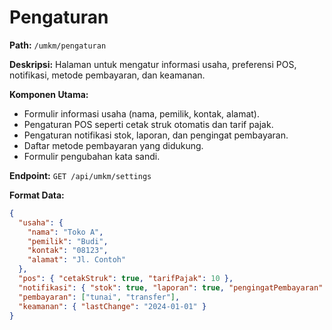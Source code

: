 # Pengaturan

**Path:** `/umkm/pengaturan`

**Deskripsi:** Halaman untuk mengatur informasi usaha, preferensi POS, notifikasi, metode pembayaran, dan keamanan.

**Komponen Utama:**
- Formulir informasi usaha (nama, pemilik, kontak, alamat).
- Pengaturan POS seperti cetak struk otomatis dan tarif pajak.
- Pengaturan notifikasi stok, laporan, dan pengingat pembayaran.
- Daftar metode pembayaran yang didukung.
- Formulir pengubahan kata sandi.

**Endpoint:** `GET /api/umkm/settings`

**Format Data:**
```json
{
  "usaha": {
    "nama": "Toko A",
    "pemilik": "Budi",
    "kontak": "08123",
    "alamat": "Jl. Contoh"
  },
  "pos": { "cetakStruk": true, "tarifPajak": 10 },
  "notifikasi": { "stok": true, "laporan": true, "pengingatPembayaran": true },
  "pembayaran": ["tunai", "transfer"],
  "keamanan": { "lastChange": "2024-01-01" }
}
```
